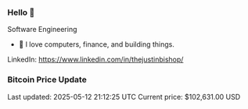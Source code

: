### Hello 🤙  

Software Engineering

- 🔭 I love computers, finance, and building things.
  
LinkedIn: https://www.linkedin.com/in/thejustinbishop/  















### Bitcoin Price Update
Last updated: 2025-05-12 21:12:25 UTC
Current price: $102,631.00 USD
